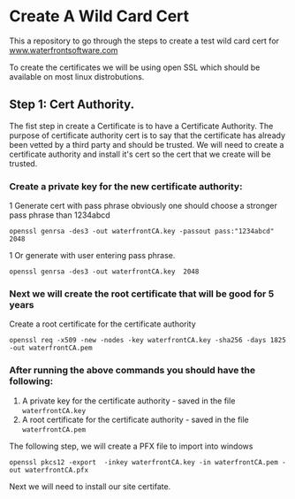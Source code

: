 # Create A Wild Card Cert

This a repository to go through the steps to create a test wild card cert for www.waterfrontsoftware.com

To create the certificates we will be using open SSL which should be available on most linux distrobutions. 

## Step 1: Cert Authority.
 
  The fist step in create a Certificate is to have a Certificate Authority. The purpose of certificate authority cert  is to say that the certificate has already been vetted by a third party and should be trusted. We will need to create a certificate authority and install it's cert so the cert that we create will be trusted. 

### Create a private key for the new certificate authority:

1 Generate cert with pass phrase obviously one should choose a stronger pass phrase than 1234abcd
```
openssl genrsa -des3 -out waterfrontCA.key -passout pass:"1234abcd" 2048
```

1 Or generate with user entering pass phrase.
```
openssl genrsa -des3 -out waterfrontCA.key  2048
```


### Next we will create the root certificate that will be good for 5 years

Create a root certificate for the certificate authority
```
openssl req -x509 -new -nodes -key waterfrontCA.key -sha256 -days 1825 -out waterfrontCA.pem
```

### After running the above commands you should have the following:
1. A private key for the certificate authority - saved in the file `waterfrontCA.key`
1. A root certificate for the certificate authority - saved in the file `waterfrontCA.pem`

The following step, we will create a PFX file to import into windows 
```
openssl pkcs12 -export  -inkey waterfrontCA.key -in waterfrontCA.pem -out waterfrontCA.pfx
```


Next we will need to install our site certifate. 


